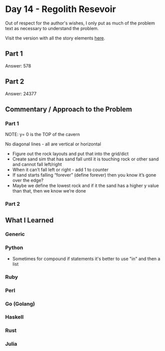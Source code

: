# Day 14 - Regolith Resevoir

Out of respect for the author's wishes, I only put as much of the problem text as necessary to understand the problem.

Visit the version with all the story elements [here](https://adventofcode.com/2022/day/14).

## Part 1
Answer: 578
## Part 2
Answer: 24377
## Commentary / Approach to the Problem
### Part 1
NOTE: y= 0 is the TOP of the cavern

No diagonal lines - all are vertical or horizontal

- Figure out the rock layouts and put that into the grid/dict
- Create sand sim that has sand fall until it is touching rock or other sand and cannot fall left/right
- When it can’t fall left or right - add 1 to counter
- If sand starts falling “forever” (define forever) then you know it’s gone over the edge?
- Maybe we define the lowest rock and if it the sand has a higher y value than that, then we know we’re done

### Part 2
## What I Learned

### Generic

### Python
- Sometimes for compound if statements it's better to use "in" and then a list
### Ruby

### Perl

### Go (Golang)

### Haskell

### Rust

### Julia
    